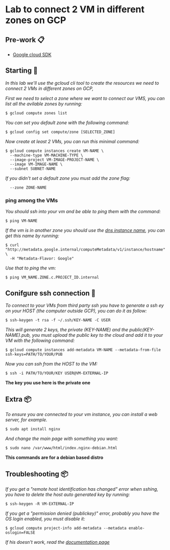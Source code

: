 # Lab to connect 2 VM in different zones on GCP

## Pre-work 📋
* [Google cloud SDK](https://cloud.google.com/sdk/docs/install)

## Starting 🚀
_In this lab we'll use the gcloud cli tool to create the resources we need to connect 2 VMs in different zones on GCP,_


_First we need to select a zone where we want to connect our VMS, you can list all the avilable zones by running:_

```
$ gcloud compute zones list
```

_You can set you default zone with the following command:_

```
$ gcloud config set compute/zone [SELECTED_ZONE] 
```

_Now create at least 2 VMs, you can run this minimal command:_

```
$ gcloud compute instances create VM-NAME \
  --machine-type VM-MACHINE-TYPE \
  --image-project VM-IMAGE-PROJECT-NAME \
  --image VM-IMAGE-NAME \
  --subnet SUBNET-NAME
```

_If you didn't set a default zone you must add the zone flag:_

```
  --zone ZONE-NAME
```

### ping among the VMs

_You should ssh into your vm and be able to ping them with the command:_

```
$ ping VM-NAME
```

_If the vm is in another zone you should use the [dns instance name](https://cloud.google.com/compute/docs/internal-dns#view_instance_dns_name), you can get this name by running:_
```
$ curl "http://metadata.google.internal/computeMetadata/v1/instance/hostname" \
  -H "Metadata-Flavor: Google"
```

_Use that to ping the vm:_

```
$ ping VM_NAME.ZONE.c.PROJECT_ID.internal
```

## Conifgure ssh connection 🔧

_To connect to your VMs from third party ssh you have to generate a ssh ey on your HOST (the computer outside GCP), you can do it as follow:_

```
$ ssh-keygen -t rsa -f ~/.ssh/KEY-NAME -C USER
```

_This will generate 2 keys, the private (KEY-NAME) and the public(KEY-NAME).pub, you must upload the public key to the cloud and add it to your VM with the following command:_

```
$ gcloud compute instances add-metadata VM-NAME --metadata-from-file ssh-keys=PATH/TO/YOUR/PUB
```

_Now you can ssh from the HOST to the VM:_

```
$ ssh -i PATH/TO/YOUR/KEY USER@VM-EXTERNAL-IP
```

**The key you use here is the private one**

## Extra 📦

_To ensure you are connected to your vm instance, you can install a web server, for example._

```
$ sudo apt install nginx
```

_And change the main page with something you want:_

```
$ sudo nano /var/www/html/index.nginx-debian.html
```

**This commands are for a debian based distro**

## Troubleshooting 📦


_If you get a "remote host identification has changed" error when sshing, you have to delete the host auto generated key by running:_

```
$ ssh-keygen -R VM-EXTERNAL-IP
```

_If you get a "permission denied (publickey)" error, probably you have the OS login enabled, you must disable it:_

```
$ gcloud compute project-info add-metadata --metadata enable-oslogin=FALSE
```

_If his doesn't work, read the [documentation page](https://cloud.google.com/compute/docs/troubleshooting/troubleshooting-ssh)_